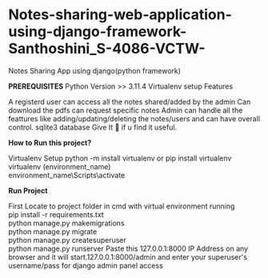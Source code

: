 # Notes-sharing-web-application-using-django-framework-Santhoshini_S-4086-VCTW-
Notes Sharing App using django(python framework)

**PREREQUISITES**
Python Version >> 3.11.4
Virtualenv setup
Features

A registerd user can access all the notes shared/added by the admin
Can download the pdfs
can request specific notes
Admin can handle all the feattures like adding/updating/deleting the notes/users and can have overall control.
sqlite3 database
Give It 🌟 if u find it useful.

**How to Run this project?**

Virtualenv Setup
python -m install virtualenv or pip install virtualenv  
virtualenv (environment_name)  
environment_name\Scripts\activate  

**Run Project**

First Locate to project folder in cmd with virtual environment running  
pip install -r requirements.txt  
python manage.py makemigrations  
python manage.py migrate  
python manage.py createsuperuser  
python manage.py runserver
Paste this 127.0.0.1:8000 IP Address on any browser and it will start.127.0.0.1:8000/admin and enter your superuser's username/pass for django admin panel access

